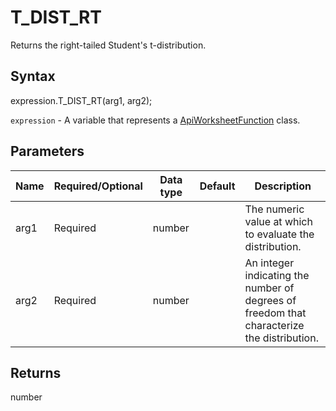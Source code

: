 # T_DIST_RT

Returns the right-tailed Student's t-distribution.

## Syntax

expression.T_DIST_RT(arg1, arg2);

`expression` - A variable that represents a [ApiWorksheetFunction](../ApiWorksheetFunction.md) class.

## Parameters

| **Name** | **Required/Optional** | **Data type** | **Default** | **Description** |
| ------------- | ------------- | ------------- | ------------- | ------------- |
| arg1 | Required | number |  | The numeric value at which to evaluate the distribution. |
| arg2 | Required | number |  | An integer indicating the number of degrees of freedom that characterize the distribution. |

## Returns

number
